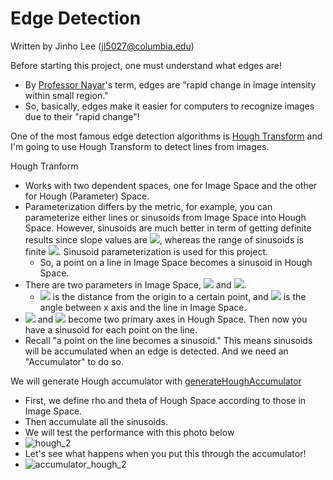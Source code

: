 # Edge Detection

Written by Jinho Lee (jl5027@columbia.edu)

Before starting this project, one must understand what edges are!
- By [Professor Nayar](http://www.cs.columbia.edu/~nayar/)'s term, edges are "rapid change in image intensity within small region."
- So, basically, edges make it easier for computers to recognize images due to their "rapid change"!

One of the most famous edge detection algorithms is [Hough Transform](https://en.wikipedia.org/wiki/Hough_transform) and I'm going to use Hough Transform to detect lines from images.

Hough Tranform
- Works with two dependent spaces, one for Image Space and the other for Hough (Parameter) Space.
- Parameterization differs by the metric, for example, you can parameterize either lines or sinusoids from Image Space into Hough Space.  However, sinusoids are much better in term of getting definite results since slope values are <img src="https://latex.codecogs.com/gif.latex?-\infty\leq{m}\leq\infty">, whereas the range of sinusoids is finite <img src="https://latex.codecogs.com/gif.latex?0\leq\theta\leq\pi">. Sinusoid parameterization is used for this project.
  - So, a point on a line in Image Space becomes a sinusoid in Hough Space. 
- There are two parameters in Image Space, <img src="https://latex.codecogs.com/gif.latex?\rho"> and <img src="https://latex.codecogs.com/gif.latex?\theta">.
  - <img src="https://latex.codecogs.com/gif.latex?\rho"> is the distance from the origin to a certain point, and <img src="https://latex.codecogs.com/gif.latex?\theta"> is the angle between x axis and the line in Image Space.
- <img src="https://latex.codecogs.com/gif.latex?\rho"> and <img src="https://latex.codecogs.com/gif.latex?\theta"> become two primary axes in Hough Space. Then now you have a sinusoid for each point on the line.
- Recall "a point on the line becomes a sinusoid." This means sinusoids will be accumulated when an edge is detected. And we need an "Accumulator" to do so.

We will generate Hough accumulator with [generateHoughAccumulator](https://github.com/JinhoLee93/Computer_Vision/blob/main/edge_detection/generateHoughAccumulator.m)
- First, we define rho and theta of Hough Space according to those in Image Space.
- Then accumulate all the sinusoids.
- We will test the performance with this photo below
- ![hough_2](https://user-images.githubusercontent.com/60580427/117628146-cd815680-b1b3-11eb-80b9-1be2b97f2ca9.png)
- Let's see what happens when you put this through the accumulator!
- ![accumulator_hough_2](https://user-images.githubusercontent.com/60580427/117628258-e984f800-b1b3-11eb-8f0d-1906a44441bc.png)


